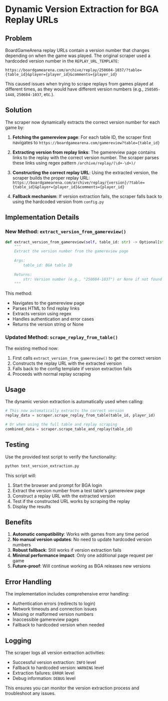 # Dynamic Version Extraction for BGA Replay URLs

## Problem

BoardGameArena replay URLs contain a version number that changes depending on when the game was played. The original scraper used a hardcoded version number in the `REPLAY_URL_TEMPLATE`:

```
https://boardgamearena.com/archive/replay/250604-1037/?table={table_id}&player={player_id}&comments={player_id}
```

This caused issues when trying to scrape replays from games played at different times, as they would have different version numbers (e.g., `250505-1448`, `250604-1037`, etc.).

## Solution

The scraper now dynamically extracts the correct version number for each game by:

1. **Fetching the gamereview page**: For each table ID, the scraper first navigates to `https://boardgamearena.com/gamereview?table={table_id}`

2. **Extracting version from replay links**: The gamereview page contains links to the replay with the correct version number. The scraper parses these links using regex pattern `/archive/replay/(\d+-\d+)/`

3. **Constructing the correct replay URL**: Using the extracted version, the scraper builds the proper replay URL: `https://boardgamearena.com/archive/replay/{version}/?table={table_id}&player={player_id}&comments={player_id}`

4. **Fallback mechanism**: If version extraction fails, the scraper falls back to using the hardcoded version from `config.py`

## Implementation Details

### New Method: `extract_version_from_gamereview()`

```python
def extract_version_from_gamereview(self, table_id: str) -> Optional[str]:
    """
    Extract the version number from the gamereview page
    
    Args:
        table_id: BGA table ID
        
    Returns:
        str: Version number (e.g., "250604-1037") or None if not found
    """
```

This method:
- Navigates to the gamereview page
- Parses HTML to find replay links
- Extracts version using regex
- Handles authentication and error cases
- Returns the version string or None

### Updated Method: `scrape_replay_from_table()`

The existing method now:
1. First calls `extract_version_from_gamereview()` to get the correct version
2. Constructs the replay URL with the extracted version
3. Falls back to the config template if version extraction fails
4. Proceeds with normal replay scraping

## Usage

The dynamic version extraction is automatically used when calling:

```python
# This now automatically extracts the correct version
replay_data = scraper.scrape_replay_from_table(table_id, player_id)

# Or when using the full table and replay scraping
combined_data = scraper.scrape_table_and_replay(table_id)
```

## Testing

Use the provided test script to verify the functionality:

```bash
python test_version_extraction.py
```

This script will:
1. Start the browser and prompt for BGA login
2. Extract the version number from a test table's gamereview page
3. Construct a replay URL with the extracted version
4. Test if the constructed URL works by scraping the replay
5. Display the results

## Benefits

1. **Automatic compatibility**: Works with games from any time period
2. **No manual version updates**: No need to update hardcoded version numbers
3. **Robust fallback**: Still works if version extraction fails
4. **Minimal performance impact**: Only one additional page request per game
5. **Future-proof**: Will continue working as BGA releases new versions

## Error Handling

The implementation includes comprehensive error handling:
- Authentication errors (redirects to login)
- Network timeouts and connection issues
- Missing or malformed version numbers
- Inaccessible gamereview pages
- Fallback to hardcoded version when needed

## Logging

The scraper logs all version extraction activities:
- Successful version extraction: `INFO` level
- Fallback to hardcoded version: `WARNING` level
- Extraction failures: `ERROR` level
- Debug information: `DEBUG` level

This ensures you can monitor the version extraction process and troubleshoot any issues.
